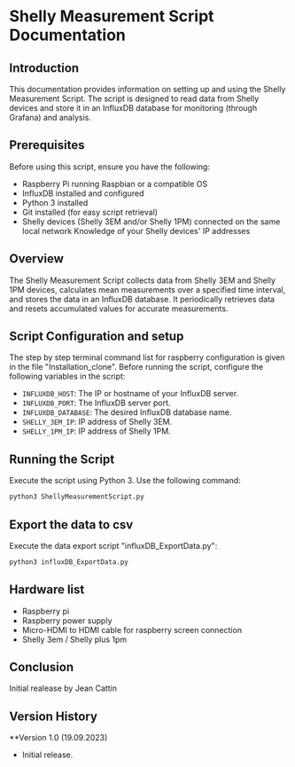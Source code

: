 # Shelly Measurement Script Documentation

## Introduction
This documentation provides information on setting up and using the Shelly Measurement Script. The script is designed to read data from Shelly devices and store it in an InfluxDB database for monitoring (through Grafana) and analysis.

## Prerequisites
Before using this script, ensure you have the following:

- Raspberry Pi running Raspbian or a compatible OS
- InfluxDB installed and configured
- Python 3 installed
- Git installed (for easy script retrieval)
- Shelly devices (Shelly 3EM and/or Shelly 1PM) connected on the same local network
 Knowledge of your Shelly devices' IP addresses

## Overview
The Shelly Measurement Script collects data from Shelly 3EM and Shelly 1PM devices, calculates mean measurements over a specified time interval, and stores the data in an InfluxDB database. It periodically retrieves data and resets accumulated values for accurate measurements.

## Script Configuration and setup
The step by step terminal command list for raspberry configuration is given in the file "Installation_clone".
Before running the script, configure the following variables in the script:

- `INFLUXDB_HOST`: The IP or hostname of your InfluxDB server.
- `INFLUXDB_PORT`: The InfluxDB server port.
- `INFLUXDB_DATABASE`: The desired InfluxDB database name.
- `SHELLY_3EM_IP`: IP address of Shelly 3EM.
- `SHELLY_1PM_IP`: IP address of Shelly 1PM.

## Running the Script
Execute the script using Python 3. Use the following command:

```bash
python3 ShellyMeasurementScript.py
```

## Export the data to csv
Execute the data export script "influxDB_ExportData.py":
```bash
python3 influxDB_ExportData.py
```

## Hardware list
- Raspberry pi
- Raspberry power supply
- Micro-HDMI to HDMI cable for raspberry screen connection
- Shelly 3em / Shelly plus 1pm

## Conclusion
Initial realease by Jean Cattin

## Version History
 **Version 1.0 (19.09.2023)
  - Initial release.
